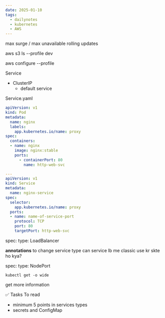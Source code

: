 ```yaml
---
date: 2025-01-10
tags:
  - dailynotes
  - kubernetes
  - AWS
---
```

max surge / max unavailable
rolling updates

aws s3 ls --profile dev

aws configure --profile

Service
- ClusterIP 
	- default service

Service.yaml

```yaml
apiVersion: v1
kind: Pod
metadata:
  name: nginx
  labels:
    app.kubernetes.io/name: proxy
spec:
  containers:
  - name: nginx
    image: nginx:stable
    ports:
      - containerPort: 80
        name: http-web-svc

---
apiVersion: v1
kind: Service
metadata:
  name: nginx-service
spec:
  selector:
    app.kubernetes.io/name: proxy
  ports:
  - name: name-of-service-port
    protocol: TCP
    port: 80
    targetPort: http-web-svc
```

spec:
	type: LoadBalancer

**annotations** to change service type
can service lb me classic use kr skte ho kya?

spec:
	type: NodePort

`kubectl get -o wide`

get more information

✅ Tasks To read
- minimum 5 points in services types
- secrets and ConfigMap
